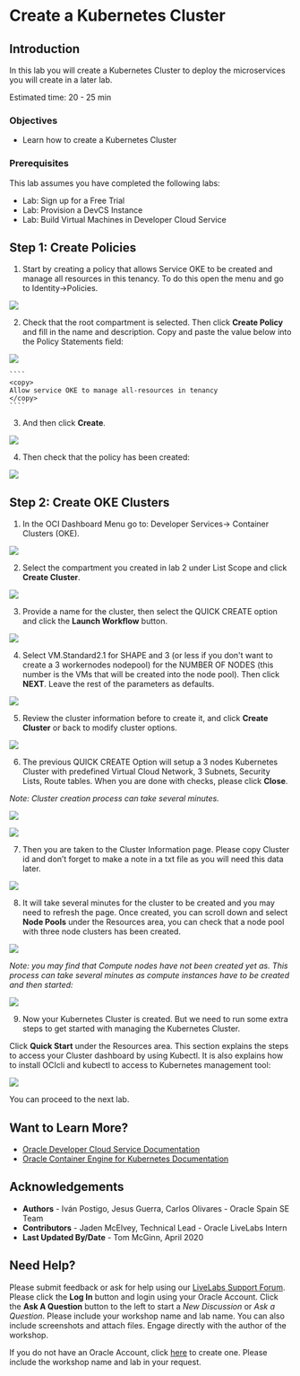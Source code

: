 # Create a Kubernetes Cluster

## Introduction

In this lab you will create a Kubernetes Cluster to deploy the microservices you will create in a later lab.

Estimated time: 20 - 25 min

### Objectives

* Learn how to create a Kubernetes Cluster

### Prerequisites

This lab assumes you have completed the following labs:
* Lab: Sign up for a Free Trial
* Lab: Provision a DevCS Instance
* Lab: Build Virtual Machines in Developer Cloud Service

## **Step 1**: Create Policies

1. Start by creating a policy that allows Service OKE to be created and manage all resources in this tenancy. To do this open the menu and go to Identity-\>Policies.

  ![](./images/image56.png " ")

2. Check that the root compartment is selected. Then click **Create Policy** and fill in the name and description. Copy and paste the value below into the Policy Statements field:

  ![](./images/image68.png " ")

	````
	<copy>
    Allow service OKE to manage all-resources in tenancy
    </copy>
    ````

3. And then click **Create**.

  ![](./images/image57.png " ")

4. Then check that the policy has been created:

  ![](./images/image58.png " ")

## **Step 2**: Create OKE Clusters

1. In the OCI Dashboard Menu go to: Developer Services-\> Container Clusters (OKE).

  ![](./images/image59.png " ")

2. Select the compartment you created in lab 2 under List Scope and click **Create Cluster**.

  ![](./images/image60.png " ")

3. Provide a name for the cluster, then select the QUICK CREATE option and click the **Launch Workflow** button.

  ![](./images/image300.png " ")

4. Select VM.Standard2.1 for SHAPE and 3 (or less if you don't want to create a 3 workernodes nodepool) for the NUMBER OF NODES (this number is the VMs that will be created into the node pool). Then click **NEXT**. Leave the rest of the parameters as defaults.

  ![](./images/image301.png " ")

5. Review the cluster information before to create it, and click **Create Cluster** or back to modify cluster options.

  ![](./images/image302.png " ")

6. The previous QUICK CREATE Option will setup a 3 nodes Kubernetes Cluster with predefined Virtual Cloud Network, 3 Subnets, Security Lists, Route tables. When you are done with checks, please click **Close**.

  *Note: Cluster creation process can take several minutes.*

  ![](./images/image303.png " ")

  ![](./images/image64.png " ")

7. Then you are taken to the Cluster Information page. Please copy Cluster id and don’t forget to make a note in a txt file as you will need this data later.

  ![](./images/image65.png " ")

8. It will take several minutes for the cluster to be created and you may need to refresh the page. Once created, you can scroll down and select **Node Pools** under the Resources area, you can check that a node pool with three node clusters has been created.

  ![](./images/image66.png " ")

  *Note: you may find that Compute nodes have not been created yet as. This process can take several minutes as compute instances have to be created and then started:*

  ![](./images/image67.png " ")

9. Now your Kubernetes Cluster is created. But we need to run some extra steps to get started with managing the Kubernetes Cluster.

  Click **Quick Start** under the Resources area. This section explains the steps to access your Cluster dashboard by using Kubectl. It is also explains how to install OCIcli and kubectl to access to Kubernetes management tool:

  ![](./images/image310.png " ")

  You can proceed to the next lab.

## Want to Learn More?

* [Oracle Developer Cloud Service Documentation](https://docs.oracle.com/en/cloud/paas/developer-cloud/index.html)
* [Oracle Container Engine for Kubernetes Documentation](https://docs.cloud.oracle.com/en-us/iaas/Content/ContEng/Concepts/contengoverview.htm)

## Acknowledgements
* **Authors** -  Iván Postigo, Jesus Guerra, Carlos Olivares - Oracle Spain SE Team
* **Contributors** - Jaden McElvey, Technical Lead - Oracle LiveLabs Intern
* **Last Updated By/Date** - Tom McGinn, April 2020

## Need Help?
Please submit feedback or ask for help using our [LiveLabs Support Forum](https://community.oracle.com/tech/developers/categories/livelabsdiscussions). Please click the **Log In** button and login using your Oracle Account. Click the **Ask A Question** button to the left to start a *New Discussion* or *Ask a Question*.  Please include your workshop name and lab name.  You can also include screenshots and attach files.  Engage directly with the author of the workshop.

If you do not have an Oracle Account, click [here](https://profile.oracle.com/myprofile/account/create-account.jspx) to create one. Please include the workshop name and lab in your request.
